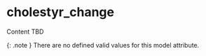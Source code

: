 # cholestyr_change
Content TBD


{: .note }
There are no defined valid values for this model attribute.
